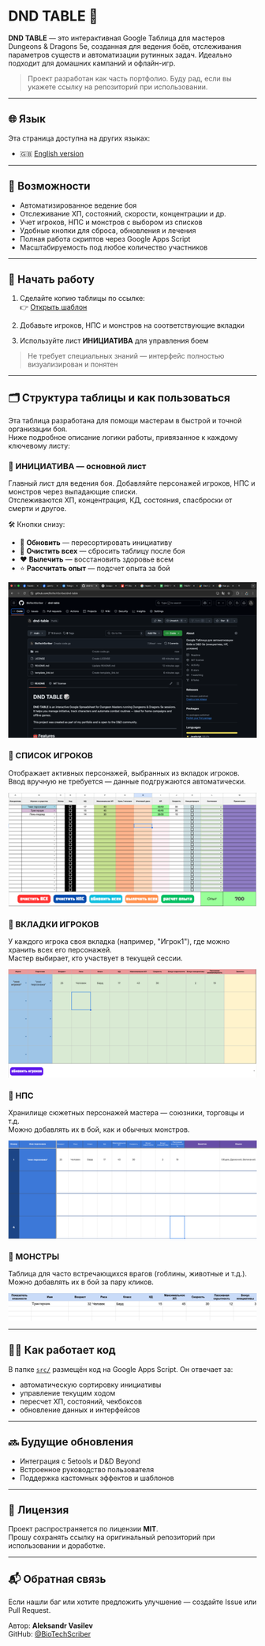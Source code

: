 # DND TABLE 🎲

**DND TABLE** — это интерактивная Google Таблица для мастеров Dungeons & Dragons 5e, созданная для ведения боёв, отслеживания параметров существ и автоматизации рутинных задач. Идеально подходит для домашних кампаний и офлайн-игр.

> Проект разработан как часть портфолио. Буду рад, если вы укажете ссылку на репозиторий при использовании.

---

## 🌐 Язык

Эта страница доступна на других языках:

- 🇬🇧 [English version](README.md)

---

## 🧰 Возможности

- Автоматизированное ведение боя
- Отслеживание ХП, состояний, скорости, концентрации и др.
- Учет игроков, НПС и монстров с выбором из списков
- Удобные кнопки для сброса, обновления и лечения
- Полная работа скриптов через Google Apps Script
- Масштабируемость под любое количество участников

---

## 🚀 Начать работу

1. Сделайте копию таблицы по ссылке:  
   👉 [Открыть шаблон](https://docs.google.com/spreadsheets/d/11k8OB7f6tUrHSVqk8r4QI8oq5LzflEFli-96TdRWbPc/copy)

2. Добавьте игроков, НПС и монстров на соответствующие вкладки
3. Используйте лист **ИНИЦИАТИВА** для управления боем

> Не требует специальных знаний — интерфейс полностью визуализирован и понятен

---

## 🗂️ Структура таблицы и как пользоваться

Эта таблица разработана для помощи мастерам в быстрой и точной организации боя.  
Ниже подробное описание логики работы, привязанное к каждому ключевому листу:


### 📍 ИНИЦИАТИВА — основной лист
Главный лист для ведения боя. Добавляйте персонажей игроков, НПС и монстров через выпадающие списки.  
Отслеживаются ХП, концентрация, КД, состояния, спасброски от смерти и другое.

🛠️ Кнопки снизу:
- 🔁 **Обновить** — пересортировать инициативу
- 🧠 **Очистить всех** — сбросить таблицу после боя
- ❤️ **Вылечить** — восстановить здоровье всем
- ⭐ **Рассчитать опыт** — подсчет опыта за бой

![Инициатива](screenshots/init.png)

### 📍 СПИСОК ИГРОКОВ
Отображает активных персонажей, выбранных из вкладок игроков.  
Ввод вручную не требуется — данные подгружаются автоматически.

![Список игроков](screenshots/player_list.png)

### 📍 ВКЛАДКИ ИГРОКОВ
У каждого игрока своя вкладка (например, "Игрок1"), где можно хранить всех его персонажей.  
Мастер выбирает, кто участвует в текущей сессии.

![Вкладка игрока](screenshots/player_tab.png)

### 📍 НПС
Хранилище сюжетных персонажей мастера — союзники, торговцы и т.д.  
Можно добавлять их в бой, как и обычных монстров.

![НПС](screenshots/npc.png)

### 📍 МОНСТРЫ
Таблица для часто встречающихся врагов (гоблины, животные и т.д.).  
Можно добавлять их в бой за пару кликов.

![Монстры](screenshots/monster.png)

---

## 🧑‍💻 Как работает код

В папке [`src/`](src/) размещён код на Google Apps Script. Он отвечает за:
- автоматическую сортировку инициативы
- управление текущим ходом
- пересчет ХП, состояний, чекбоксов
- обновление данных и интерфейсов

---

## 🔜 Будущие обновления

- Интеграция с 5etools и D&D Beyond
- Встроенное руководство пользователя
- Поддержка кастомных эффектов и шаблонов

---

## 📄 Лицензия

Проект распространяется по лицензии **MIT**.  
Прошу сохранять ссылку на оригинальный репозиторий при использовании и доработке.

---

## 📬 Обратная связь

Если нашли баг или хотите предложить улучшение — создайте Issue или Pull Request.

Автор: **Aleksandr Vasilev**  
GitHub: [@BioTechScriber](https://github.com/BioTechScriber)
